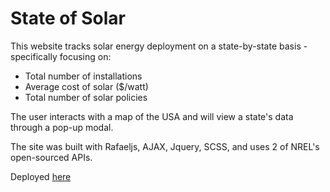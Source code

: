 # State of Solar
This website tracks solar energy deployment on a state-by-state basis - specifically focusing on:

- Total number of installations
- Average cost of solar ($/watt)
- Total number of solar policies

The user interacts with a map of the USA and will view a state's data through a pop-up modal.

The site was built with Rafaeljs, AJAX, Jquery, SCSS, and uses 2 of NREL's open-sourced APIs.   

Deployed [here](http://blakeface.github.io/state-of-solar/)
